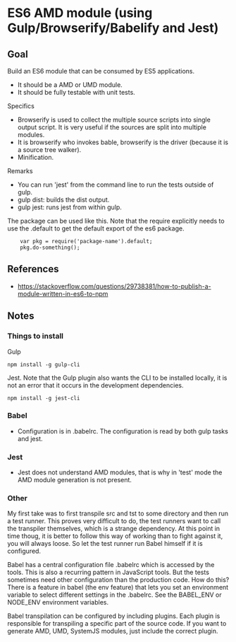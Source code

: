 # ES6 AMD module (using Gulp/Browserify/Babelify and Jest)
## Goal

Build an ES6 module that can be consumed by ES5 applications.

 * It should be a AMD or UMD module.
 * It should be fully testable with unit tests.

Specifics

 * Browserify is used to collect the multiple source scripts into single output script. It is very useful if the sources are split into multiple modules.
 * It is browserify who invokes bable, browserify is the driver (because it is a source tree walker).
 * Minification.

Remarks

 * You can run 'jest' from the command line to run the tests outside of gulp.
 * gulp dist: builds the dist output.
 * gulp jest: runs jest from within gulp.

The package can be used like this. Note that the require explicitly needs to use the .default to get the default export of the es6 package.

        var pkg = require('package-name').default;
        pkg.do-something();

## References

 * https://stackoverflow.com/questions/29738381/how-to-publish-a-module-written-in-es6-to-npm

## Notes
### Things to install

Gulp

    npm install -g gulp-cli

Jest. Note that the Gulp plugin also wants the CLI to be installed locally, it is not an error that it occurs in the development dependencies.

    npm install -g jest-cli

### Babel

 * Configuration is in .babelrc. The configuration is read by both gulp tasks and jest.

### Jest

 * Jest does not understand AMD modules, that is why in 'test' mode the AMD module generation is not present.

### Other

My first take was to first transpile src and tst to some directory and then run a test runner. This proves very difficult to do, the test runners want to call the transpiler themselves, which is a strange dependency. At this point in time thoug, it is better to follow this way of working than to fight against it, you will always loose. So let the test runner run Babel himself if it is configured. 

Babel has a central configuration file .babelrc which is accessed by the tools. This is also a recurring pattern in JavaScript tools. But the tests sometimes need other configuration than the production code. How do this? There is a feature in babel (the env feature) that lets you set an environment variable to select different settings in the .babelrc. See the BABEL_ENV or NODE_ENV environment variables.



Babel transpilation can be configured by including plugins. Each plugin is responsible for transpiling a specific part of the source code. If you want to generate AMD, UMD, SystemJS modules, just include the correct plugin.
